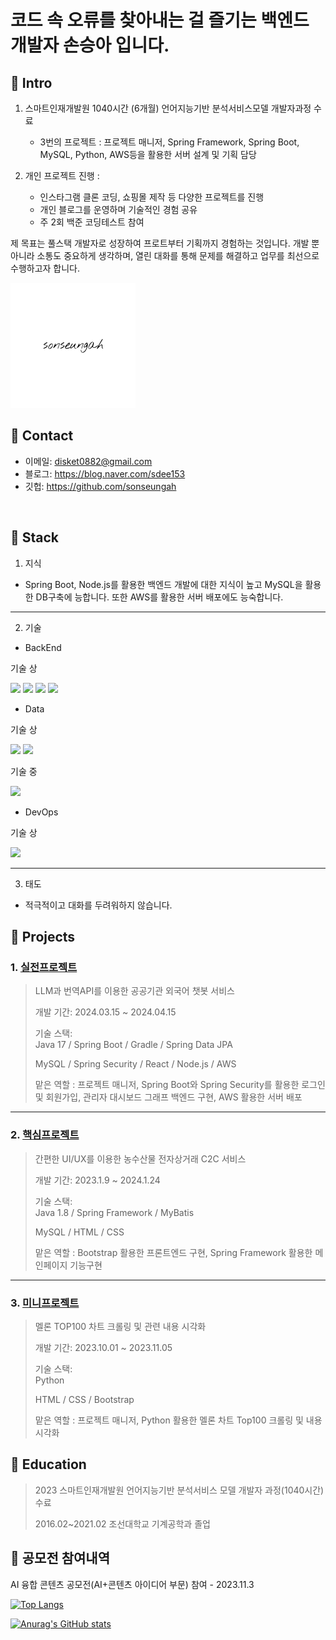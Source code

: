 # 코드 속 오류를 찾아내는 걸 즐기는 백엔드 개발자 손승아 입니다.

## :pushpin: Intro
1. 스마트인재개발원 1040시간 (6개월) 언어지능기반 분석서비스모델 개발자과정 수료
   - 3번의 프로젝트 : 프로젝트 매니저, Spring Framework, Spring Boot, MySQL, Python, AWS등을 활용한 서버 설계 및 기획 담당
     
2. 개인 프로젝트 진행 :
   - 인스타그램 클론 코딩, 쇼핑몰 제작 등 다양한 프로젝트를 진행
   - 개인 블로그를 운영하며 기술적인 경험 공유
   - 주 2회 백준 코딩테스트 참여
  
제 목표는 풀스택 개발자로 성장하여 프로트부터 기획까지 경험하는 것입니다. 개발 뿐 아니라 소통도 중요하게 생각하며, 열린 대화를 통해 문제를 해결하고 업무를 최선으로 수행하고자 합니다.

![전자서명](https://github.com/sonseungah/portfolio/blob/main/donue_signature.png)
</br>

## :pushpin: Contact
- 이메일: disket0882@gmail.com
- 블로그: https://blog.naver.com/sdee153
- 깃헙: https://github.com/sonseungah

</br>

## 📌 Stack

1. 지식

- Spring Boot, Node.js를 활용한 백엔드 개발에 대한 지식이 높고 MySQL을 활용한 DB구축에 능합니다. 또한 AWS를 활용한 서버 배포에도 능숙합니다.

---

2. 기술

- BackEnd
  
기술 상
  
<img src="https://img.shields.io/badge/Node.js-yellow?style=for-the-badge&logo=node.js&logoColor=white"> <img src="https://img.shields.io/badge/Spring Framework-green?style=for-the-badge&logo=spring&logoColor=white"> <img src="https://img.shields.io/badge/Spring Boot-00CCCC?style=for-the-badge&logo=Gradle&logoColor=white"> <img src="https://img.shields.io/badge/Apache-black?style=for-the-badge&logo=apache&logoColor=white">

- Data

기술 상
  
  <img src="https://img.shields.io/badge/Oracle-red?style=for-the-badge&logo=oracle&logoColor=white"> <img src="https://img.shields.io/badge/MySQL-skyblue?style=for-the-badge&logo=mysql&logoColor=white"> 

  
기술 중

<img src="https://img.shields.io/badge/MongoDB-33CC33?style=for-the-badge&logo=mongodb&logoColor=white">
 
- DevOps

기술 상

<img src="https://img.shields.io/badge/AWS-CC9933?style=for-the-badge&logo=amazon&logoColor=white">

---

3. 태도

- 적극적이고 대화를 두려워하지 않습니다.

## :pushpin: Projects

### 1. [실전프로젝트](https://github.com/Project-TokTalk/backend.git)
>LLM과 번역API를 이용한 공공기관 외국어 챗봇 서비스
>
>개발 기간: 2024.03.15 ~ 2024.04.15
>  
>기술 스택:  
>Java 17 / Spring Boot / Gradle / Spring Data JPA
>
>MySQL / Spring Security / React / Node.js / AWS
>
>맡은 역할 : 프로젝트 매니저, Spring Boot와 Spring Security를 활용한 로그인 및 회원가입, 관리자 대시보드 그래프 백엔드 구현, AWS 활용한 서버 배포
>
>
---

### 2. [핵심프로젝트](https://github.com/2023-SMHRD-IS-AI1/HRGR.git)
>간편한 UI/UX를 이용한 농수산물 전자상거래 C2C 서비스
>
>개발 기간: 2023.1.9 ~ 2024.1.24  
>  
>기술 스택:  
>Java 1.8 / Spring Framework / MyBatis
>
>MySQL / HTML / CSS
>
>맡은 역할 : Bootstrap 활용한 프론트엔드 구현, Spring Framework 활용한 메인페이지 기능구현


---


### 3. [미니프로젝트](https://adorable-society-1a9.notion.site/788ba4d2221344fab5d400f5c440e827?pvs=4)
>멜론 TOP100 차트 크롤링 및 관련 내용 시각화
>
>개발 기간: 2023.10.01 ~ 2023.11.05  
>  
>기술 스택:  
>Python
>
>HTML / CSS / Bootstrap
>
>맡은 역할 : 프로젝트 매니저, Python 활용한 멜론 차트 Top100 크롤링 및 내용 시각화
>
>
## 📌 Education
> 2023 스마트인재개발원 언어지능기반 분석서비스 모델 개발자 과정(1040시간) 수료
> 
> 2016.02~2021.02 조선대학교 기계공학과 졸업

## :pushpin: 공모전 참여내역

AI 융합 콘텐츠 공모전(AI+콘텐츠 아이디어 부문) 참여 - 2023.11.3

[![Top Langs](https://github-readme-stats.vercel.app/api/top-langs/?username=sonseungah&langs_count=8)](https://github.com/sonseungah/github-readme-stats)

[![Anurag's GitHub stats](https://github-readme-stats.vercel.app/api?username=sonseungah)](https://github.com/anuraghazra/github-readme-stats)

